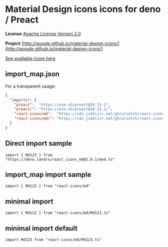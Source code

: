 # Material Design icons icons for deno / Preact

**License** [Apache License Version 2.0](https://github.com/google/material-design-icons/blob/master/LICENSE)

**Project** [http://google.github.io/material-design-icons/](http://google.github.io/material-design-icons/)

[See available icons here](https://react-icons.github.io/react-icons/icons?name=md)

## import_map.json

For a transparent usage:

```json
{
  "imports": {
    "preact":  "https://esm.sh/preact@10.15.1",
    "preact/": "https://esm.sh/preact@10.15.1/",
    "react-icons/md":  "https://cdn.jsdelivr.net/gh/urielch/react-icons-md@1.0.1/mod.ts",
    "react-icons/md/": "https://cdn.jsdelivr.net/gh/urielch/react-icons-md/ico/",
  }
}
```

## Direct import sample

`import { Md123 } from "https://deno.land/x/react_icons_md@1.0.1/mod.ts"`

## import_map import sample

`import { Md123 } from "react-icons/md"`

## minimal import

`import { Md123 } from "react-icons/md/Md123.ts"`

## minimal import default

`import Md123 from "react-icons/md/Md123.ts"`

